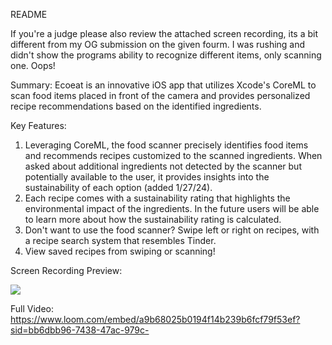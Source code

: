 README

If you're a judge please also review the attached screen recording, its a bit different from my OG submission on the given fourm. I was rushing and didn't show the programs ability to recognize different items, only scanning one. Oops! 

Summary: Ecoeat is an innovative iOS app that utilizes Xcode's CoreML to scan food items placed in front of the camera and provides personalized recipe recommendations based on the identified ingredients.

Key Features: 

1) Leveraging CoreML, the food scanner precisely identifies food items and recommends recipes customized to the scanned ingredients. When asked about additional ingredients not detected by the scanner but potentially available to the user, it provides insights into the sustainability of each option (added 1/27/24).
2) Each recipe comes with a sustainability rating that highlights the environmental impact of the ingredients. In the future users will be able to learn more about how the sustainability rating is calculated.
3) Don't want to use the food scanner? Swipe left or right on recipes, with a recipe search system that resembles Tinder.
4) View saved recipes from swiping or scanning!

Screen Recording Preview: 

<div>
    <a href="https://www.loom.com/share/a9b68025b0194f14b239b6fcf79f53ef">
    </a>
    <a href="https://www.loom.com/share/a9b68025b0194f14b239b6fcf79f53ef">
      <img style="max-width:300px;" src="https://cdn.loom.com/sessions/thumbnails/a9b68025b0194f14b239b6fcf79f53ef-c31fcd05eaa70526-full-play.gif">
    </a>
  </div>


Full Video: https://www.loom.com/embed/a9b68025b0194f14b239b6fcf79f53ef?sid=bb6dbb96-7438-47ac-979c-
